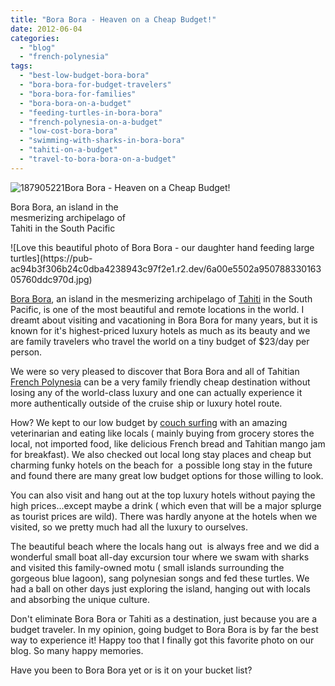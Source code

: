 ```yaml
---
title: "Bora Bora - Heaven on a Cheap Budget!"
date: 2012-06-04
categories: 
  - "blog"
  - "french-polynesia"
tags: 
  - "best-low-budget-bora-bora"
  - "bora-bora-for-budget-travelers"
  - "bora-bora-for-families"
  - "bora-bora-on-a-budget"
  - "feeding-turtles-in-bora-bora"
  - "french-polynesia-on-a-budget"
  - "low-cost-bora-bora"
  - "swimming-with-sharks-in-bora-bora"
  - "tahiti-on-a-budget"
  - "travel-to-bora-bora-on-a-budget"
---
```


![187905221](https://pub-ac94b3f306b24c0dba4238943c97f2e1.r2.dev/6a00e5502a9507883301676669ed6b970b.jpg)Bora Bora - Heaven on a Cheap Budget!  
  
[](http://en.wikipedia.org/wiki/Bora_Bora "Bora Bora")Bora Bora, an island in the  
mesmerizing archipelago of  
Tahiti in the South Pacific

<!--more--> ![Love this beautiful photo of Bora Bora - our daughter  hand feeding large turtles](https://pub-ac94b3f306b24c0dba4238943c97f2e1.r2.dev/6a00e5502a95078833016305760ddc970d.jpg)  
  
  
[Bora Bora](https://pub-ac94b3f306b24c0dba4238943c97f2e1.r2.dev/2010/11/bora-bora-on-a-cheap-budget-travel-tahiti-moorea-and-french-polynesia.html "Bora Bora on cheap budget"), an island in the mesmerizing archipelago of [Tahiti](https://pub-ac94b3f306b24c0dba4238943c97f2e1.r2.dev/2010/10/family-travel-french-polynesia-cheaply.html "Tahiti cheap budget vacation") in the South Pacific, is one of the most beautiful and remote locations in the world. I dreamt about visiting and vacationing in Bora Bora for many years, but it is known for it's highest-priced luxury hotels as much as its beauty and we are family travelers who travel the world on a tiny budget of $23/day per person.  
  
We were so very pleased to discover that Bora Bora and all of Tahitian [French Polynesia](https://pub-ac94b3f306b24c0dba4238943c97f2e1.r2.dev/2011/09/moorea-cheap-and-amazing.html "French Polynesia cheaply") can be a very family friendly cheap destination without losing any of the world-class luxury and one can actually experience it more authentically outside of the cruise ship or luxury hotel route.  
  
How? We kept to our low budget by [couch surfing](http://www.couchsurfing.org/ "CouchSurfing") with an amazing veterinarian and eating like locals ( mainly buying from grocery stores the local, not imported food, like delicious French bread and Tahitian mango jam for breakfast). We also checked out local long stay places and cheap but charming funky hotels on the beach for  a possible long stay in the future and found there are many great low budget options for those willing to look.  
  
You can also visit and hang out at the top luxury hotels without paying the high prices...except maybe a drink ( which even that will be a major splurge as tourist prices are wild). There was hardly anyone at the hotels when we visited, so we pretty much had all the luxury to ourselves.  
  
The beautiful beach where the locals hang out  is always free and we did a wonderful small boat all-day excursion tour where we swam with sharks and visited this family-owned motu ( small islands surrounding the gorgeous blue lagoon), sang polynesian songs and fed these turtles. We had a ball on other days just exploring the island, hanging out with locals and absorbing the unique culture.  
  
Don't eliminate Bora Bora or Tahiti as a destination, just because you are a budget traveler. In my opinion, going budget to Bora Bora is by far the best way to experience it! Happy too that I finally got this favorite photo on our blog. So many happy memories.  
  
Have you been to Bora Bora yet or is it on your bucket list?
